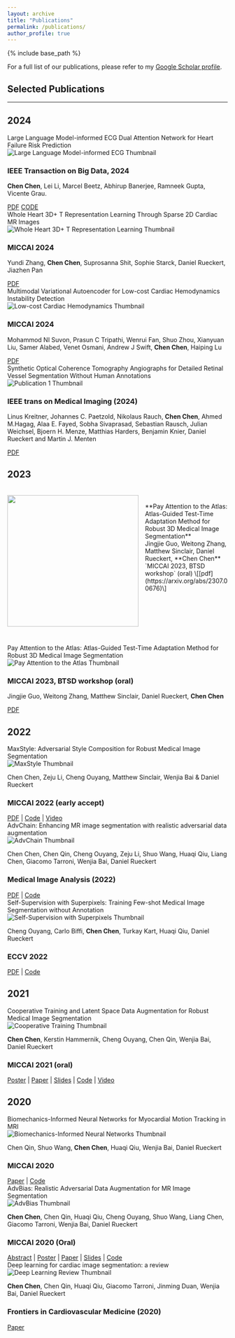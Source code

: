 ```yaml
---
layout: archive
title: "Publications"
permalink: /publications/
author_profile: true
---
```

{% include base_path %}

For a full list of our publications, please refer to my [Google Scholar profile](https://scholar.google.co.uk/citations?user=gPuRZmgAAAAJ&hl=en).

Selected Publications
---------------------

****
## 2024

<div class="publication-block">
    <div class="publication-info">
        <div class="publication-title">
            Large Language Model-informed ECG Dual Attention Network for Heart Failure Risk Prediction
        </div>
        <img src="/images/network.png" alt="Large Language Model-informed ECG Thumbnail" class="publication-image" onclick="expandImage(this, '/images/network.png')"><br />
        <h3 class="conference-name">IEEE Transaction on Big Data, 2024</h3>        
        <p class="author-name"><strong>Chen Chen</strong>, Lei Li, Marcel Beetz, Abhirup Banerjee, Ramneek Gupta, Vicente Grau.</p>
        <div class="links">
            <a href="https://arxiv.org/abs/2403.10581" class="pdf">PDF</a>
            <a href="https://github.com/cherise215/LLM-ECG-Dual-Attention/" class="code">CODE</a>
        </div>
    </div>
</div>

<div class="publication-block">
    <div class="publication-info">
        <div class="publication-title">
            Whole Heart 3D+ T Representation Learning Through Sparse 2D Cardiac MR Images
        </div>
        <img src="/images/4d_cardiac_representation.png" alt="Whole Heart 3D+ T Representation Learning Thumbnail" class="publication-image" onclick="expandImage(this, '/images/4d_cardiac_representation.png')"><br />
        <h3 class="conference-name">MICCAI 2024</h3>
        <p class="author-name">Yundi Zhang, <strong>Chen Chen</strong>, Suprosanna Shit, Sophie Starck, Daniel Rueckert, Jiazhen Pan</p>
        <div class="links">
            <a href="https://arxiv.org/abs/2406.00329" class="pdf">PDF</a>
        </div>
    </div>
</div>

<div class="publication-block">
    <div class="publication-info">
        <div class="publication-title">
            Multimodal Variational Autoencoder for Low-cost Cardiac Hemodynamics Instability Detection
        </div>
        <img src="/images/low-cost-PAWP.png" alt="Low-cost Cardiac Hemodynamics Thumbnail" class="publication-image" onclick="expandImage(this, '/images/low-cost-PAWP.png')"><br />
        <h3 class="conference-name">MICCAI 2024</h3>
        <p class="author-name">Mohammod NI Suvon, Prasun C Tripathi, Wenrui Fan, Shuo Zhou, Xianyuan Liu, Samer Alabed, Venet Osmani, Andrew J Swift, <strong>Chen Chen</strong>, Haiping Lu</p>
        <div class="links">
            <a href="https://arxiv.org/abs/2403.13658" class="pdf">PDF</a>
        </div>
    </div>
</div>

<div class="publication-block">
<div class="publication-info">
<div class="publication-title">
Synthetic Optical Coherence Tomography Angiographs for Detailed Retinal Vessel Segmentation Without Human Annotations
</div>
<img src="/images/synthetic_retina.png" alt="Publication 1 Thumbnail" class="publication-image" onclick="expandImage(this, '/images/synthetic_retina.png')"><br />
<h3 class="conference-name">IEEE trans on Medical Imaging (2024)</h3>        
<p class="author-name">Linus Kreitner, Johannes C. Paetzold, Nikolaus Rauch, <strong>Chen Chen</strong>, Ahmed M.Hagag, Alaa E. Fayed, Sobha Sivaprasad, Sebastian Rausch, Julian Weichsel, Bjoern H. Menze, Matthias Harders, Benjamin Knier, Daniel Rueckert and Martin J. Menten</p>
<div class="links">
<a href="https://ieeexplore.ieee.org/abstract/document/10400503" class="pdf">PDF</a>
</div>
</div>
</div>



## 2023
<br />
<img align="left" width="300" src="/images/adaatlas.gif" style="margin-right: 15px" />
<br />
**Pay Attention to the Atlas: Atlas-Guided Test-Time Adaptation Method for Robust 3D Medical Image Segmentation**
<br />
Jingjie Guo, Weitong Zhang, Matthew Sinclair, Daniel Rueckert, **Chen Chen** 
<br />
`MICCAI 2023, BTSD workshop` (oral) \[[pdf](https://arxiv.org/abs/2307.00676)\] <br />
<br /><br /><br />
<br /><br />
<br /><br />

<div class="publication-block">
    <div class="publication-info">
        <div class="publication-title">
            Pay Attention to the Atlas: Atlas-Guided Test-Time Adaptation Method for Robust 3D Medical Image Segmentation
        </div>
        <img src="/images/adaatlas.gif" alt="Pay Attention to the Atlas Thumbnail" class="publication-image" onclick="expandImage(this, '/images/adaatlas.gif')"><br />
        <h3 class="conference-name">MICCAI 2023, BTSD workshop (oral)</h3>
        <p class="author-name">Jingjie Guo, Weitong Zhang, Matthew Sinclair, Daniel Rueckert, <strong>Chen Chen</strong></p>
        <div class="links">
            <a href="https://arxiv.org/abs/2307.00676" class="pdf">PDF</a>
        </div>
    </div>
</div>

## 2022
<div class="publication-block">
    <div class="publication-info">
        <div class="publication-title">
            MaxStyle: Adversarial Style Composition for Robust Medical Image Segmentation
        </div>
        <img src="/images/maxstyle.png" alt="MaxStyle Thumbnail" class="publication-image" onclick="expandImage(this, '/images/maxstyle.png')"><br />
        <p class="author-name">Chen Chen, Zeju Li, Cheng Ouyang, Matthew Sinclair, Wenjia Bai & Daniel Rueckert</p>
        <h3 class="conference-name">MICCAI 2022 (early accept)</h3>
        <div class="links">
            <a href="https://arxiv.org/abs/2206.01737" class="pdf">PDF</a> | 
            <a href="https://github.com/cherise215/MaxStyle/" class="code">Code</a> | 
            <a href="https://www.youtube.com/watch?v=TI7iwB9SbmA" class="video">Video</a>
        </div>
   </div>
</div>


<div class="publication-block">
    <div class="publication-info">
        <div class="publication-title">
            AdvChain: Enhancing MR image segmentation with realistic adversarial data augmentation
        </div>
        <img src="/images/adversarialDA.jpg" alt="AdvChain Thumbnail" class="publication-image" onclick="expandImage(this, '/images/adversarialDA.jpg')"><br />
        <p class="author-name">Chen Chen, Chen Qin, Cheng Ouyang, Zeju Li, Shuo Wang, Huaqi Qiu, Liang Chen, Giacomo Tarroni, Wenjia Bai, Daniel Rueckert</p>
        <h3 class="conference-name">Medical Image Analysis (2022)</h3>
        <div class="links">
            <a href="https://arxiv.org/abs/2108.03429" class="pdf">PDF</a> | 
            <a href="https://github.com/cherise215/advchain" class="code">Code</a>
        </div>
    </div>
</div>

<div class="publication-block">
    <div class="publication-info">
        <div class="publication-title">
            Self-Supervision with Superpixels: Training Few-shot Medical Image Segmentation without Annotation
        </div>
        <img src="/images/fss.png" alt="Self-Supervision with Superpixels Thumbnail" class="publication-image" onclick="expandImage(this, '/images/fss.png')"><br />
        <p class="author-name">Cheng Ouyang, Carlo Biffi, <strong>Chen Chen</strong>, Turkay Kart, Huaqi Qiu, Daniel Rueckert</p>
        <h3 class="conference-name">ECCV 2022</h3>
        <div class="links">
            <a href="https://arxiv.org/abs/2007.09886" class="pdf">PDF</a> | 
            <a href="https://github.com/cheng-01037/Self-supervised-Fewshot-Medical-Image-Segmentation" class="code">Code</a>
        </div>
    </div>
</div>

## 2021
<div class="publication-block">
    <div class="publication-info">
        <div class="publication-title">
            Cooperative Training and Latent Space Data Augmentation for Robust Medical Image Segmentation
        </div>
        <img src="/images/coop.png" alt="Cooperative Training Thumbnail" class="publication-image" onclick="expandImage(this, '/images/coop.png')"><br />
        <p class="author-name"><strong>Chen Chen</strong>, Kerstin Hammernik, Cheng Ouyang, Chen Qin, Wenjia Bai, Daniel Rueckert</p>
        <h3 class="conference-name">MICCAI 2021 (oral)</h3>
        <div class="links">
            <a href="https://drive.google.com/file/d/1wU7bHgIyRQJM5rCVpIx89X2XBUBPv0Ug/view?usp=sharing">Poster</a> | 
            <a href="https://arxiv.org/abs/2107.01079">Paper</a> | 
            <a href="https://drive.google.com/file/d/1AjwtFt1HuCOeno6wAhydiIyKfNOUnmCS/view?usp=sharing">Slides</a> | 
            <a href="https://github.com/cherise215/Cooperative_Training_and_Latent_Space_Data_Augmentation">Code</a> | 
            <a href="https://www.youtube.com/watch?v=Q2ipVU-YuwQ&t=3s">Video</a>
        </div>
    </div>
</div>

## 2020
<div class="publication-block">
    <div class="publication-info">
        <div class="publication-title">
            Biomechanics-Informed Neural Networks for Myocardial Motion Tracking in MRI
        </div>
        <img src="/images/BINN.png" alt="Biomechanics-Informed Neural Networks Thumbnail" class="publication-image" onclick="expandImage(this, '/images/BINN.png')"><br />
        <p class="author-name">Chen Qin, Shuo Wang, <strong>Chen Chen</strong>, Huaqi Qiu, Wenjia Bai, Daniel Rueckert</p>
        <h3 class="conference-name">MICCAI 2020</h3>
        <div class="links">
            <a href="https://arxiv.org/abs/2006.04725">Paper</a> | 
            <a href="https://github.com/cq615/Biomechanics-informed-motion-tracking">Code</a>
        </div>
    </div>
</div>

<div class="publication-block">
    <div class="publication-info">
        <div class="publication-title">
            AdvBias: Realistic Adversarial Data Augmentation for MR Image Segmentation
        </div>
        <img src="/images/adv_bias.png" alt="AdvBias Thumbnail" class="publication-image" onclick="expandImage(this, '/images/adv_bias.png')"><br />
        <p class="author-name"><strong>Chen Chen</strong>, Chen Qin, Huaqi Qiu, Cheng Ouyang, Shuo Wang, Liang Chen, Giacomo Tarroni, Wenjia Bai, Daniel Rueckert</p>
        <h3 class="conference-name">MICCAI 2020 (Oral)</h3>
        <div class="links">
            <a href="https://drive.google.com/file/d/1oW03bKRLXrQ4-gnUiwMPmGd12qZijvTS/view?usp=sharing">Abstract</a> | 
            <a href="https://drive.google.com/file/d/1hSMgMrVwHrPY_uJbZVjO8iUZfSwdQBF5/view?usp=sharing">Poster</a> | 
            <a href="https://arxiv.org/abs/2006.13322">Paper</a> | 
            <a href="https://drive.google.com/file/d/1Jk1MMcJAQ7tfsrMWW47nzgF6cDLhX0eG/view?usp=sharing">Slides</a> | 
            <a href="https://github.com/cherise215/AdvBias">Code</a>
        </div>
    </div>
</div>

<div class="publication-block">
    <div class="publication-info">
        <div class="publication-title">
            Deep learning for cardiac image segmentation: a review
        </div>
        <img src="/images/overview.jpeg" alt="Deep Learning Review Thumbnail" class="publication-image" onclick="expandImage(this, '/images/overview.jpeg')"><br />
        <p class="author-name"><strong>Chen Chen</strong>, Chen Qin, Huaqi Qiu, Giacomo Tarroni, Jinming Duan, Wenjia Bai, Daniel Rueckert</p>
        <h3 class="conference-name">Frontiers in Cardiovascular Medicine (2020)</h3>
        <div class="links">
            <a href="https://www.frontiersin.org/articles/10.3389/fcvm.2020.00025/full">Paper</a>
        </div>
    </div>
</div>

<!-- Separate image box for expanded view -->
<div id="imageBox" class="image-box" style="display: none;">
    <span class="close" onclick="closeImageBox()">&times;</span>
    <img class="full-image" id="expandedImage" src="" alt="Expanded Image">
</div>

<script>
    function expandImage(fullsizeSrc) {
        var imageBox = document.getElementById("imageBox");
        var expandedImg = document.getElementById("expandedImage");
        expandedImg.src = fullsizeSrc;  // Set the source of the full-size image
        imageBox.style.display = "block";  // Show the image box
    }

    function closeImageBox() {
        var imageBox = document.getElementById("imageBox");
        imageBox.style.display = "none";  // Hide the image box
    }
</script>
